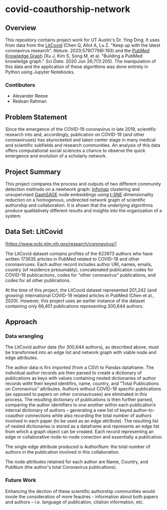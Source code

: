 # covid-coauthorship-network

## Overview

This repository contains project work for UT Austin's Dr. Ying Ding. It uses from data from the [LitCovid](https://www.ncbi.nlm.nih.gov/research/coronavirus/) (Chen Q, Allot A, Lu Z. "Keep up with the latest coronavirus research". *Nature*. 2020;579(7798):193) and the [PubMed Knowledge Graph](http://er.tacc.utexas.edu/datasets/ped) (Xu J, Kim S, Song M, et al. "Building a PubMed knowledge graph." *Sci Data*. 2020 Jun 26;7(1):205). The manipulation of this data and the application of these algorithms was done entirely in Python using Jupyter Notebooks. 

### Contibutors

- Alexander Reese
- Redoan Rahman

## Problem Statement

Since the emergence of the COVID-19 coronavirus in late 2019, scientific research into and, accordingly, publication on COVID-19 (and other coronaviruses) has skyrocketed and taken center stage in many medical and scientific subfields and research communities. An analysis of this data offers computational social sciences a chance to observe the quick emergence and evolution of a scholarly network.

## Project Summary

This project compares the process and outputs of two different community detection methods on a newtwork graph: [Infomap](https://www.mapequation.org/infomap/) clustering and unsupervised [GaphSAGE](https://snap.stanford.edu/graphsage/) node embeddings using [t-SNE](https://lvdmaaten.github.io/tsne/) dimensionality reduction on a homogenous, undirected network graph of scientific authorship and collaboration. It is shown that the underlying algorithms produce qualitatively different results and insights into the organization of a system.

## Data Set: LitCovid

[https://www.ncbi.nlm.nih.gov/research/coronavirus/]

The LitCovid dataset contains profiles of the 623973 authors who have written 173635 articles in PubMed related to COVID-19 and other coronaviruses. Each author record includes author URI, names, emails, country (of residence presumably), concatenated publication codes for COVID-19 publicactions, codes for "other coronavirus" publications, and codes for all other publications.

At the time of this project, the LitCovid dataset represented 201,242 (and growing) international COVID-19 related articles in PubMed (Chen et al., 2020). However, this project uses an earlier instance of the dataset containing only 66,401 publications representing 300,644 authors.

## Approach

### Data wrangling

The LitCovid author data (for 300,644 authors), as described above, must be transformed into an edge list and network graph with viable node and edge attributes. 

The author data is firs imported (from a CSV) to Pandas dataframe. The individual author records are then parsed to create a dictionary of publications   as keys with values containing nested dictionaries of author records witht their keyed identifirs, name, country, and “Total Publications on Coronavirus” attributes. Authors without COVID-19 specific publications (as opposed to papers on other coronaviruses) are eliminated in this process. The resulting dictionary of publications is then further parsed, comparing the author identifiers to one another within each publication’s internal dictionary of authors – generating a new list of keyed author-to-coauthor connections while also recording the total number of authors involved in each paper (to be used as an edge attribute). The resulting list of nested dictionaries is stored as a dataframe and represents an edge list from which a graph object can be created. Each record representing an edge or collaborative node-to-node conection and essentially a publication. 

The single edge attribute produced is AuthorNum: the total number of authors in the publication involved in this collaboration. 

The node attributes retained for each author are Name, Country, and PubNum (the author's total Coronavirus publications). 

### Future Work

Enhancing the dection of these scientific authorship communities would invole the consideration of more feautres - information about both papers and authors – i.e. language of publication, citation information, etc. 
